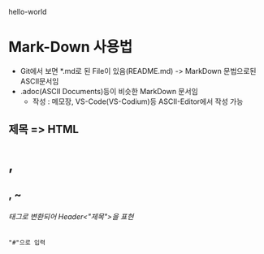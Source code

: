 hello-world

# Mark-Down 사용법
- Git에서 보면 *.md로 된 File이 있음(README.md) -> MarkDown 문법으로된 ASCII문서임
- .adoc(ASCII Documents)등이 비슷한 MarkDown 문서임
  - 작성 : 메모장, VS-Code(VS-Codium)등 ASCII-Editor에서 작성 가능
## 제목 => HTML <h1>, <h2>, ~ <h6> 태그로 변환되어 Header<"제목">을 표현
    "#"으로 입력  
